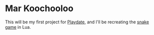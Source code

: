 # Mar Koochooloo

This will be my first project for [Playdate](https://play.date), and I'll be
recreating the
[snake game](https://en.wikipedia.org/wiki/Snake_(video_game_genre)) in Lua.
